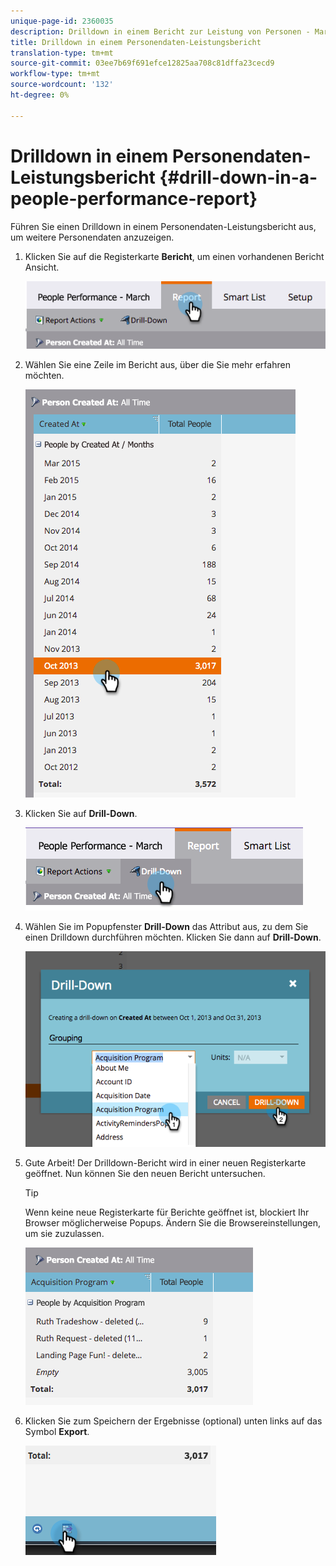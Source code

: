 ```yaml
---
unique-page-id: 2360035
description: Drilldown in einem Bericht zur Leistung von Personen - Marketing-Dokumente - Produktdokumentation
title: Drilldown in einem Personendaten-Leistungsbericht
translation-type: tm+mt
source-git-commit: 03ee7b69f691efce12825aa708c81dffa23cecd9
workflow-type: tm+mt
source-wordcount: '132'
ht-degree: 0%

---
```



# Drilldown in einem Personendaten-Leistungsbericht {#drill-down-in-a-people-performance-report}

Führen Sie einen Drilldown in einem Personendaten-Leistungsbericht aus, um weitere Personendaten anzuzeigen.

1. Klicken Sie auf die Registerkarte **Bericht**, um einen vorhandenen Bericht Ansicht.

   ![](assets/one.png)

1. Wählen Sie eine Zeile im Bericht aus, über die Sie mehr erfahren möchten.

   ![](assets/two.png)

1. Klicken Sie auf **Drill-Down**.

   ![](assets/three.png)

1. Wählen Sie im Popupfenster **Drill-Down** das Attribut aus, zu dem Sie einen Drilldown durchführen möchten. Klicken Sie dann auf **Drill-Down**.

   ![](assets/four.png)

1. Gute Arbeit! Der Drilldown-Bericht wird in einer neuen Registerkarte geöffnet. Nun können Sie den neuen Bericht untersuchen.

   >[!TIP]
   >
   >Wenn keine neue Registerkarte für Berichte geöffnet ist, blockiert Ihr Browser möglicherweise Popups. Ändern Sie die Browsereinstellungen, um sie zuzulassen.

   ![](assets/five.png)

1. Klicken Sie zum Speichern der Ergebnisse (optional) unten links auf das Symbol **Export**.

   ![](assets/six.png)
